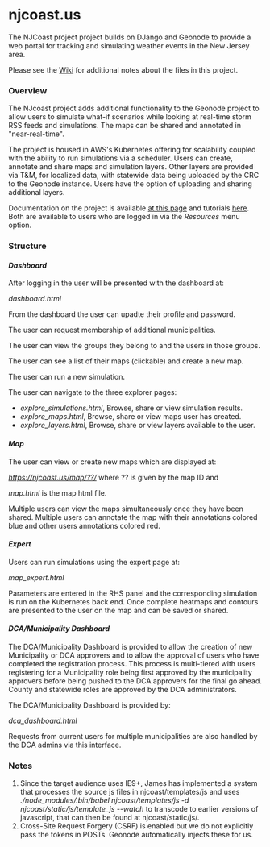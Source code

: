 # njcoast.us

The NJCoast project project builds on DJango and Geonode to provide a web portal for tracking and simulating weather events in the New Jersey area.

Please see the [Wiki](https://github.com/NJCoast/cyberspatial-ui/wiki) for additional notes about the files in this project.

### Overview
The NJcoast project adds additional functionality to the Geonode project to allow users to simulate what-if scenarios while looking at real-time storm RSS feeds and simulations. The maps can be shared and annotated in "near-real-time".

The project is housed in AWS's Kubernetes offering for scalability coupled with the ability to run simulations via a scheduler. Users can create, annotate and share maps and simulation layers. Other layers are provided via T&M, for localized data, with statewide data being uploaded by the CRC to the Geonode instance. Users have the option of uploading and sharing additional layers.

Documentation on the project is available [at this page](https://njcoast.us/resources-documentation/) and tutorials [here](https://njcoast.us/resources-tutorials/). Both are available to users who are logged in via the *Resources* menu option.

### Structure

#### *Dashboard*
After logging in the user will be presented with the dashboard at:

*dashboard.html*

From the dashboard the user can upadte their profile and password.

The user can request membership of additional municipalities.

The user can view the groups they belong to and the users in those groups.

The user can see a list of their maps (clickable) and create a new map.

The user can run a new simulation.

The user can navigate to the three explorer pages:
- *explore_simulations.html*,	Browse, share or view simulation results.
- *explore_maps.html*,	Browse, share or view maps user has created.
- *explore_layers.html*,	Browse, share or view layers available to the user.

#### *Map*
The user can view or create new maps which are displayed at:

*https://njcoast.us/map/??/* where ?? is given by the map ID and

*map.html* is the map html file.

Multiple users can view the maps simultaneously once they have been shared. Multiple users can annotate the map with their annotations colored blue and other users annotations colored red.

#### *Expert*
Users can run simulations using the expert page at:

*map_expert.html*

Parameters are entered in the RHS panel and the corresponding simulation is run on the Kubernetes back end. Once complete heatmaps and contours are presented to the user on the map and can be saved or shared.

#### *DCA/Municipality Dashboard*
The DCA/Municipality Dashboard is provided to allow the creation of new Municipality or DCA approvers and to allow the approval of users who have completed the registration process. This process is multi-tiered with users registering for a Municipality role being first approved by the municipality approvers before being pushed to the DCA approvers for the final go ahead. County and statewide roles are approved by the DCA administrators.

The DCA/Municipality Dashboard is provided by:

*dca_dashboard.html*

Requests from current users for multiple municipalities are also handled by the DCA admins via this interface.

### Notes

1. Since the target audience uses IE9+, James has implemented a system that processes the source js files in njcoast/templates/js and uses *./node_modules/.bin/babel njcoast/templates/js -d njcoast/static/js/template_js --watch* to transcode to earlier versions of javascript, that can then be found at njcoast/static/js/.
2. Cross-Site Request Forgery (CSRF) is enabled but we do not explicitly pass the tokens in POSTs. Geonode automatically injects these for us.
